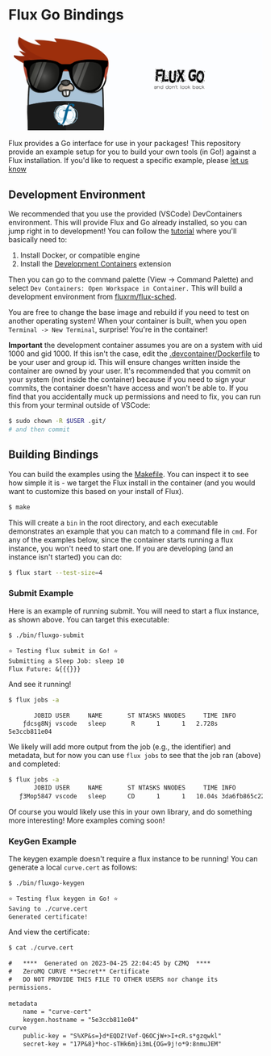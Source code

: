 # Flux Go Bindings

![img/flux-go-banner.png](img/flux-go-banner.png)

Flux provides a Go interface for use in your packages!
This repository provide an example setup for you to build your own tools (in Go!)
against a Flux installation. If you'd like to request a specific example,
please [let us know](https://github.com/flux-framework/flux-go/issues)

## Development Environment

We recommended that you use the provided (VSCode) DevContainers environment.
This will provide Flux and Go already installed, so you can jump right in
to development! You can follow the [tutorial](https://code.visualstudio.com/docs/remote/containers-tutorial) where you'll basically
need to:

1. Install Docker, or compatible engine
2. Install the [Development Containers](vscode:extension/ms-vscode-remote.remote-containers) extension

Then you can go to the command palette (View -> Command Palette) and select `Dev Containers: Open Workspace in Container.`
This will build a development environment from [fluxrm/flux-sched](https://hub.docker.com/r/fluxrm/flux-sched/tags).

You are free to change the base image and rebuild if you need to test on another operating system!
When your container is built, when you open `Terminal -> New Terminal`, surprise! You're
in the container! 

**Important** the development container assumes you are on a system with uid 1000 and gid 1000. If this isn't the case,
edit the [.devcontainer/Dockerfile](../.devcontainer/Dockerfile) to be your user and group id. This will ensure
changes written inside the container are owned by your user. It's recommended that you commit on your system
(not inside the container) because if you need to sign your commits, the container doesn't
have access and won't be able to. If you find that you accidentally muck up permissions
and need to fix, you can run this from your terminal outside of VSCode:

```bash
$ sudo chown -R $USER .git/
# and then commit
```

## Building Bindings

You can build the examples using the [Makefile](../Makefile). You can inspect it 
to see how simple it is - we target the Flux install in the container (and you
would want to customize this based on your install of Flux).

```bash
$ make
```

This will create a `bin` in the root directory, and each executable demonstrates 
an example that you can match to a command file in `cmd`.  For any of the examples
below, since the container starts running a flux instance, you won't need to start
one. If you are developing (and an instance isn't started) you can do:

```bash
$ flux start --test-size=4
```

### Submit Example

Here is an example of running submit. You will need to start a flux instance,
as shown above. You can target this executable:

```bash
$ ./bin/fluxgo-submit 
```
```console
⭐️ Testing flux submit in Go! ⭐️
Submitting a Sleep Job: sleep 10
Flux Future: &{{{}}}
```

And see it running!

```bash
$ flux jobs -a
```
```console
       JOBID USER     NAME       ST NTASKS NNODES     TIME INFO
    ƒdcsg8Nj vscode   sleep       R      1      1   2.728s 5e3ccb811e04
```

We likely will add more output from the job (e.g., the identifier) and metadata,
but for now you can use `flux jobs` to see that the job ran (above) and completed:

```bash
$ flux jobs -a
       JOBID USER     NAME       ST NTASKS NNODES     TIME INFO
   ƒ3Mop5847 vscode   sleep      CD      1      1   10.04s 3da6fb865c22
```

Of course you would likely use this in your own library, and do something more
interesting! More examples coming soon!

### KeyGen Example

The keygen example doesn't require a flux instance to be running! 
You can generate a local `curve.cert` as follows:

```bash
$ ./bin/fluxgo-keygen 
```
```console
⭐️ Testing flux keygen in Go! ⭐️
Saving to ./curve.cert
Generated certificate!
```

And view the certificate:

```bash
$ cat ./curve.cert 
```
```console
#   ****  Generated on 2023-04-25 22:04:45 by CZMQ  ****
#   ZeroMQ CURVE **Secret** Certificate
#   DO NOT PROVIDE THIS FILE TO OTHER USERS nor change its permissions.

metadata
    name = "curve-cert"
    keygen.hostname = "5e3ccb811e04"
curve
    public-key = "S%XP&s=}d*EQDZ!Vef-Q6OCjW+>I+cR.s*gzqwkl"
    secret-key = "17P&8}*hoc-sTHk6m}i3mL{OG=9j!o*9:8nmuJEM"
```
